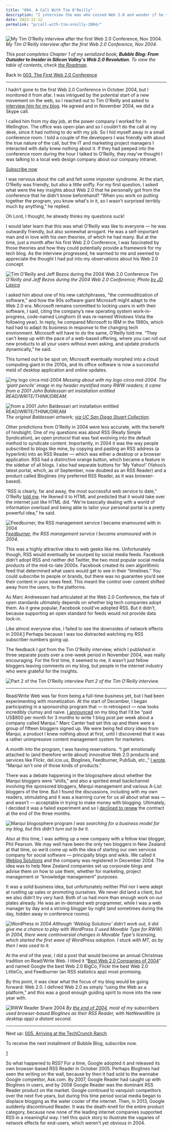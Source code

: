 ```yaml
---
title: "004. A Call With Tim O'Reilly"
description: "I interview the man who coined Web 2.0 and wonder if he thinks my questions suck; also, I begin experimenting with earning money from blogging."
date: 2023-11-12
permalink: "p/call-with-tim-oreilly-2004/"
---
```

![My Tim O’Reilly interview after the first Web 2.0 Conference, Nov 2004.](/assets/images/b355a7e0-ccf7-4464-83c0-2c3251ea3a0b_1514x1126.jpg "My Tim O’Reilly interview after the first Web 2.0 Conference, Nov 2004.")
*My Tim O’Reilly interview after the first Web 2.0 Conference, Nov 2004.*

_This post completes Chapter 1 of my serialized book, **Bubble Blog: From Outsider to Insider in Silicon Valley's Web 2.0 Revolution**. To view the table of contents, check [the Roadmap](https://www.cybercultural.com/p/roadmap-bubbleblog)._

Back to [003\. The First Web 2.0 Conference](https://www.cybercultural.com/p/the-first-web-20-conference-2004)

* * *

I hadn’t gone to the first Web 2.0 Conference in October 2004, but I monitored it from afar. I was intrigued by the potential start of a new movement on the web, so I reached out to Tim O’Reilly and asked to [interview him for my blog](https://web.archive.org/web/20041116101331/http://www.readwriteweb.com/archives/002434.php). He agreed and in November 2004, we did a Skype call.

I called him from my day job, at the power company I worked for in Wellington. The office was open-plan and so I couldn’t do the call at my desk, since it had nothing to do with my job. So I hid myself away in a small conference room. I told a couple of the developers I was friendly with about the true nature of the call, but the IT and marketing project managers I interacted with daily knew nothing about it. If they had peeped into the conference room during the hour I talked to O’Reilly, they may’ve thought I was talking to a local web design company about our company intranet.

[Subscribe now](https://www.cybercultural.com/subscribe?)

I was nervous about the call and felt some imposter syndrome. At the start, O’Reilly was friendly, but also a little sniffy. For my first question, I asked what were the key insights about Web 2.0 that he personally got from the conference that he didn't know beforehand? “When you work on putting together the program, you know what's in it, so I wasn't surprised terribly much by anything,” he replied.

Oh Lord, I thought, he already thinks my questions suck!

I would later learn that this was what O’Reilly was like to everyone — he was outwardly friendly, but also somewhat arrogant. He was a self-important man and in love with his own theories, of which he had many. But at the time, just a month after his first Web 2.0 Conference, I was fascinated by those theories and how they could potentially provide a framework for my tech blog. As the interview progressed, he warmed to me and seemed to appreciate the thought I had put into my observations about his Web 2.0 concept.

![Tim O'Reilly and Jeff Bezos during the 2004 Web 2.0 Conference](/assets/images/d620f1ef-25fe-41ce-8c43-621e6f826268_663x493.jpg "Tim O'Reilly and Jeff Bezos during the 2004 Web 2.0 Conference")
*Tim O'Reilly and Jeff Bezos during the 2004 Web 2.0 Conference; Photo [by JD Lasica](https://www.flickr.com/photos/jdlasica/153327706/in/album-600477/)*

I asked him about one of his new catchphrases, "the commoditization of software,” and how the 90s software giant Microsoft might adapt to the Web 2.0 era. Microsoft remains committed to locking users in with their software, I said, citing the company’s new operating system work-in-progress, code-named Longhorn (it was re-named Windows Vista the following year). In reply, he compared Microsoft to IBM in the 1980s, which had had to adapt its business in response to the changing tech environment. Microsoft will have to do the same, O’Reilly told me. “They can't keep up with the pace of a web-based offering, where you can roll out new products to all your users without even asking, and update products dynamically,” he said.

This turned out to be spot on; Microsoft eventually morphed into a cloud computing giant in the 2010s, and its office software is now a successful meld of desktop application and online updates.

![my logo circa mid-2004](/assets/images/324be902-c26a-4ff8-ab54-ce97f56075b3_800x75.jpg "my logo circa mid-2004")
*Messing about with my logo circa mid-2004. The ‘giant pencils’ image in my header mystified many RWW readers; it came from a 2001 John Baldessari art installation entitled READ/WRITE/THINK/DREAM.*

![from a 2001 John Baldessari art installation entitled READ/WRITE/THINK/DREAM](/assets/images/1bb012a7-63aa-48e4-aefb-21d5e11d0940_740x414.jpg "from a 2001 John Baldessari art installation entitled READ/WRITE/THINK/DREAM")
*The original Baldessari artwork; [via UC San Diego Stuart Collection](https://stuartcollection.ucsd.edu/artist/baldessari.html).*

Other predictions from O’Reilly in 2004 were less accurate, with the benefit of hindsight. One of my questions was about RSS (Really Simple Syndication), an open protocol that was fast evolving into the default method to syndicate content. Importantly, in 2004 it was the way people subscribed to blogs like mine, by copying and pasting an RSS address (a hyperlink) into an RSS Reader — which was either a desktop or a browser application. RSS had a distinctive orange button, which became a feature in the sidebar of all blogs. I also had separate buttons for ‘My Yahoo!’ (Yahoo’s latest portal, which, as of September, now doubled as an RSS Reader) and a product called Bloglines (my preferred RSS Reader, as it was browser-based).

“RSS is clearly, far and away, the most successful web service to date,” O’Reilly [told me](https://web.archive.org/web/20041124150125/http://www.readwriteweb.com/archives/002442.php). He likened it to HTML and predicted that it would take over the internet just like HTML did. “We're basically dealing with a world of information overload and being able to tailor your personal portal is a pretty powerful idea,” he said.

![Feedburner, the RSS management service I became enamoured with in 2004](/assets/images/dee6162c-589e-43ea-bf23-9767609f0ab0_1658x1158.jpg "Feedburner, the RSS management service I became enamoured with in 2004")
*[Feedburner](https://web.archive.org/web/20040602184705/http://feedburner.com/fb/a/home), the RSS management service I became enamoured with in 2004.*

This was a highly attractive idea to web geeks like me. Unfortunately though, RSS would eventually be usurped by social media feeds. Facebook didn’t adopt RSS and neither did Twitter, the two most popular social media products of the mid-to-late 2000s. Facebook created its own algorithmic feed that determined what users would get to see in their “timelines.” You could subscribe to people or brands, but there was no guarantee you’d see their content in your news feed. This meant the control over content shifted away from the users, to the platforms.

As Marc Andreessen had articulated at the Web 2.0 Conference, the fate of open standards ultimately depends on whether big tech companies adopt them. As it grew popular, Facebook could’ve adopted RSS. But it didn’t, because supporting an open standard for feeds would not provide data lock-in.

Like almost everyone else, I failed to see the downsides of network effects in 2004.[1](#footnote-1) Perhaps because I was too distracted watching my RSS subscriber numbers going up.

The feedback I got from the Tim O’Reilly interview, which I published in three separate posts over a one-week period in November 2004, was really encouraging. For the first time, it seemed to me, it wasn’t just fellow bloggers leaving comments on my blog, but people in the internet industry who were grateful for the insights.

![Part 2 of the Tim O’Reilly interview](/assets/images/fe475259-8a55-449e-bfba-ee253af3d751_1504x1176.png "Part 2 of the Tim O’Reilly interview")
*Part 2 of the Tim O’Reilly interview.*

* * *

Read/Write Web was far from being a full-time business yet, but I had been experimenting with monetization. At the start of December, I began participating in a sponsorship program that — in retrospect — now looks incredibly clumsy and naive. [I announced](https://web.archive.org/web/20041208185508/http://www.readwriteweb.com/archives/002493.php) on my blog that I’d be “paid US$800 per month for 3 months to write 1 blog post per week about a company called Marqui.” Marc Canter had set this up and there were a group of fifteen bloggers signed up. We were being fed story ideas from Marqui, a product I knew nothing about at first, until I discovered that it was a rather unimpressive content management system for marketers.

A month into the program, I was having reservations. “I get emotionally attached to (and therefore write about) innovative Web 2.0 products and services like Flickr, del.icio.us, Bloglines, Feedburner, PubSub, etc.,” [I wrote](https://web.archive.org/web/20050103033037/http://www.readwriteweb.com/archives/002610.php). “Marqui isn't one of those kinds of products.”

There was a debate happening in the blogosphere about whether the Marqui bloggers were “shills,” and also a spirited email backchannel involving the sponsored bloggers, Marqui management and various A-List bloggers of the time. But I found the discussions, including with my own readers, stimulating and it was a learning curve for us all about what was — and wasn’t — acceptable in trying to make money with blogging. Ultimately, I decided it was a failed experiment and so I [declined to renew](https://web.archive.org/web/20060508061659/http://www.readwriteweb.com/archives/experiment_over.php) the contract at the end of the three months.

![Marqui blogosphere program](/assets/images/8ff3c61d-ea5f-4c82-87e4-5ff4a8e13790_1568x1044.png "Marqui blogosphere program")
*I was searching for a business model for my blog, but this didn’t turn out to be it.*

Also at this time, I was setting up a new company with a fellow kiwi blogger, Phil Pearson. We may well have been the only two bloggers in New Zealand at that time, so we’d come up with the idea of starting our own services company for social software — principally blogs and wikis. We called it [Weblog Solutions](https://web.archive.org/web/20050116071807/http://weblogsolutions.co.nz/blog/about.php) and the company was registered in December 2004. The idea was to help New Zealand companies set up corporate blogs and advise them on how to use them, whether for marketing, project management or “knowledge management” purposes.

It was a solid business idea, but unfortunately neither Phil nor I were adept at rustling up sales or promoting ourselves. We never did land a client, but we also didn’t try very hard. Both of us had more than enough work on our plates already. He was an in-demand web programmer, while I was a web manager by day and a striving blogger by night (and sometimes during the day, hidden away in conference rooms).

![WordPress in 2004](/assets/images/73077544-498e-4613-b41c-2809989c80ae_893x381.png "WordPress in 2004")
*Although ‘Weblog Solutions’ didn’t work out, it did give me a chance to play with WordPress (I used Movable Type for RWW). In 2004, there were controversial changes in Movable Type's licensing, which started the first wave of WordPress adoption. I stuck with MT, as by then I was used to it.*

At the end of the year, I did a post that would become an annual Christmas tradition on Read/Write Web. I titled it “[Best Web 2.0 Companies of 2004](https://web.archive.org/web/20041231030453/http://www.readwriteweb.com/archives/002609.php)” and named Google the best Web 2.0 BigCo, Flickr the best Web 2.0 LittleCo, and Feedburner (an RSS statistics app) most promising.

By this point, it was clear what the focus of my blog would be going forward: Web 2.0. I defined Web 2.0 as simply “using the Web as a platform,” and this was a good enough guiding spirit to move into the new year with.

![RWW Reader Share 2004](/assets/images/b6d2d000-32e2-4f71-98a7-07b69ab330af_420x317.png "RWW Reader Share 2004")
*By [the end of 2004](https://web.archive.org/web/20041229152041/http://www.readwriteweb.com/archives/002574.php), most of my subscribers used browser-based Bloglines as their RSS Reader, with NetNewsWire (a desktop app) a distant second.*

* * *

Next up: [005\. Arriving at the TechCrunch Ranch](https://www.cybercultural.com/p/005-arriving-at-the-techcrunch-ranch)

To receive the next installment of Bubble Blog, subscribe now.

[1](#footnote-anchor-1)

So what happened to RSS? For a time, Google adopted it and released its own browser-based RSS Reader in October 2005. Perhaps Bloglines had seen the writing on the wall, because by then it had sold to the wannabe Google competitor, Ask.com. By 2007, Google Reader had caught up with Bloglines in users, and by 2008 Google Reader was the dominant RSS Reader product on the market. Google continued to vanquish competitors over the next five years, but during this time period social media began to displace blogging as the water cooler of the internet. Then, in 2013, Google suddenly discontinued Reader. It was the death-knell for the entire product category, because now none of the leading internet companies supported RSS in a meaningful way. I tell this quick story to illustrate the vagaries of network effects for end-users, which weren’t yet obvious in 2004.